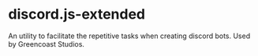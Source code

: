 # discord.js-extended
An utility to facilitate the repetitive tasks when creating discord bots. Used by Greencoast Studios.
